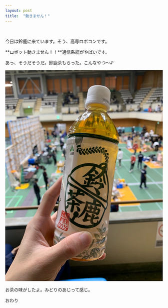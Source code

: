 ```yaml
---
layout: post
title:  "動きません！"
---
```

<br>

今日は鈴鹿に来ています。そう、高専ロボコンです。

**ロボット動きません！！**通信系統がやばいです。

あっ、そうだそうだ。鈴鹿茶もらった。こんなやつ〜♪

![](../img/2022/10/22/IMG_0333.jpg)

お茶の味がしたよ。みどりのあじって感じ。

おわり